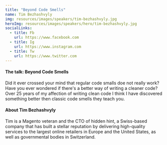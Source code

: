 ```yaml
---
title: "Beyond Code Smells"
name: Tim Bezhashvyly
img: resources/images/speakers/tim-bezhashvyly.jpg
heroImg: resources/images/speakers/hero/tim-bezhashvyly.jpg
socialLinks: 
  - title: Fb
    url: https://www.facebook.com
  - title: Ig
    url: https://www.instagram.com
  - title: Tw
    url: https://www.twitter.com
---
```


#### The talk: Beyond Code Smells

Did it ever crossed your mind that regular code smalls doe not really work? Have you ever wondered if there's a better way of writing a cleaner code? Over 25 years of my affection of writing clean code I think I have discovered something better then classic code smells they teach you.

#### About Tim Bezhashvyly

Tim is a Magento veteran and the CTO of hidden hint, a Swiss-based company that has built a stellar reputation by delivering high-quality services to the largest online retailers in Europe and the United States, as well as governmental bodies in Switzerland.

